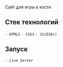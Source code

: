 Сайт для игры в кости

## Стек технологий

`- HTML5`
`- CSS3`
`- JS(ES6+)`

## Запуск

`- Live Server`

